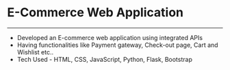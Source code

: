 # E-Commerce Web Application
---
- Developed an E-commerce web application using integrated APIs 
- Having functionalities like Payment gateway, Check-out page, Cart and Wishlist etc..
- Tech Used - HTML, CSS, JavaScript, Python, Flask, Bootstrap 
